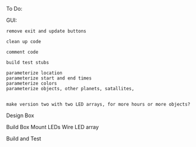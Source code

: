 To Do:

GUI:

	remove exit and update buttons

	clean up code
	
	comment code
	
	build test stubs
	
	parameterize location
	parameterize start and end times
	parameterize colors
	parameterize objects, other planets, satallites, 
	

	make version two with two LED arrays, for more hours or more objects?


Design Box

Build Box
Mount LEDs
Wire LED array

Build and Test

